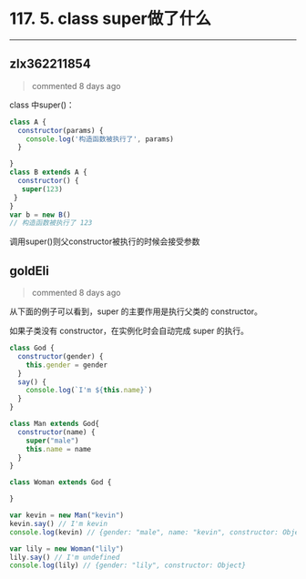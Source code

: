 
 # 117. 5. class super做了什么 
  
 ***
## zlx362211854 
 > commented 8 days ago 

class 中super()：

```js
class A {
  constructor(params) {
    console.log('构造函数被执行了', params)
  }

}
class B extends A {
  constructor() {
   super(123)
 }
}
var b = new B()
// 构造函数被执行了 123

```
调用super()则父constructor被执行的时候会接受参数

## goldEli 
 > commented 8 days ago 

从下面的例子可以看到，super 的主要作用是执行父类的 constructor。

如果子类没有 constructor，在实例化时会自动完成 super 的执行。


```javascript
class God {
  constructor(gender) {
    this.gender = gender
  }
  say() {
    console.log(`I'm ${this.name}`)
  }
}

class Man extends God{
  constructor(name) {
    super("male")
    this.name = name
  }
}

class Woman extends God {

}

var kevin = new Man("kevin")
kevin.say() // I'm kevin
console.log(kevin) // {gender: "male", name: "kevin", constructor: Object}

var lily = new Woman("lily")
lily.say() // I'm undefined 
console.log(lily) // {gender: "lily", constructor: Object}

```